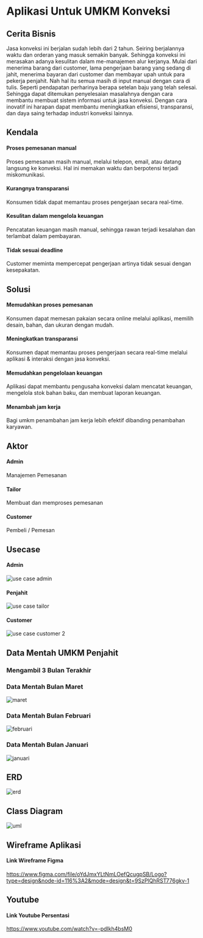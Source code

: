 # Aplikasi Untuk UMKM Konveksi

## Cerita Bisnis
Jasa konveksi ini berjalan sudah lebih dari 2 tahun. Seiring berjalannya waktu dan orderan yang masuk semakin banyak. Sehingga konveksi ini merasakan adanya kesulitan dalam me-manajemen alur kerjanya. Mulai dari menerima barang dari customer, lama pengerjaan barang yang sedang di jahit, menerima bayaran dari customer dan membayar upah untuk para pekerja penjahit. Nah hal itu semua masih di input manual dengan cara di tulis. Seperti pendapatan perharinya berapa setelan baju yang telah selesai. Sehingga dapat ditemukan penyelesaian masalahnya dengan cara membantu membuat sistem informasi untuk jasa konveksi. Dengan cara inovatif ini harapan dapat membantu meningkatkan efisiensi, transparansi, dan daya saing terhadap industri konveksi lainnya.

## Kendala
#### Proses pemesanan manual
Proses pemesanan masih manual, melalui telepon, email, atau datang langsung ke konveksi. Hal ini memakan waktu dan berpotensi terjadi miskomunikasi.
#### Kurangnya transparansi
Konsumen tidak dapat memantau proses pengerjaan secara real-time.
#### Kesulitan dalam mengelola keuangan
Pencatatan keuangan masih manual, sehingga rawan terjadi kesalahan dan terlambat dalam pembayaran.
#### Tidak sesuai deadline
Customer meminta mempercepat pengerjaan artinya tidak sesuai dengan kesepakatan.

## Solusi
#### Memudahkan proses pemesanan
Konsumen dapat memesan pakaian secara online melalui aplikasi, memilih desain, bahan, dan ukuran dengan mudah.
#### Meningkatkan transparansi
Konsumen dapat memantau proses pengerjaan secara real-time melalui aplikasi & interaksi dengan jasa konveksi.
#### Memudahkan pengelolaan keuangan
Aplikasi dapat membantu pengusaha konveksi dalam mencatat keuangan, mengelola stok bahan baku, dan membuat laporan keuangan.
#### Menambah jam kerja
Bagi umkm penambahan jam kerja lebih efektif dibanding penambahan karyawan.

## Aktor
#### Admin
Manajemen  Pemesanan
#### Tailor
Membuat dan memproses pemesanan
#### Customer
Pembeli / Pemesan

## Usecase
#### Admin
![use case admin](https://github.com/AgungSedayu01/APBO-Kelompok10/assets/167953699/05d73bfd-9ada-4947-b444-dec686c21dc3)
#### Penjahit
![use case tailor](https://github.com/AgungSedayu01/APBO-Kelompok10/assets/167953699/61ecdcce-c9a2-4f23-8671-bb60b80f195e)
#### Customer
![use case customer 2](https://github.com/AgungSedayu01/APBO-Kelompok10/assets/167953699/003eafd1-c742-4556-ba0f-227a8c89d849)

## Data Mentah UMKM Penjahit
### Mengambil 3 Bulan Terakhir
### Data Mentah Bulan Maret
![maret](https://github.com/AgungSedayu01/APBO-Kelompok10/assets/167954489/03c50869-ac07-4d71-b1df-f85df1fff80a)

### Data Mentah Bulan Februari
![februari](https://github.com/AgungSedayu01/APBO-Kelompok10/assets/167954489/93863cd6-0eec-43eb-b084-ccbca78cda77)

### Data Mentah Bulan Januari
![januari](https://github.com/AgungSedayu01/APBO-Kelompok10/assets/167954489/b1fd6a4b-970c-46a1-9b3b-c22c76d22a8b)

## ERD
![erd](https://github.com/AgungSedayu01/APBO-Kelompok10/assets/167945633/6f00c2d4-947b-42d6-a6bc-c2e713ddc77b)

## Class Diagram
![uml](https://github.com/AgungSedayu01/APBO-Kelompok10/assets/167945633/1027ea11-3a08-42dd-b7a6-cb57de3b7112)

## Wireframe Aplikasi
#### Link Wireframe Figma
https://www.figma.com/file/oYdJmxYLtNmLOefQcugpSB/Logo?type=design&node-id=116%3A2&mode=design&t=9SzPlQhRST776gkv-1

## Youtube
#### Link Youtube Persentasi
https://www.youtube.com/watch?v=-pdIkh4bsM0
